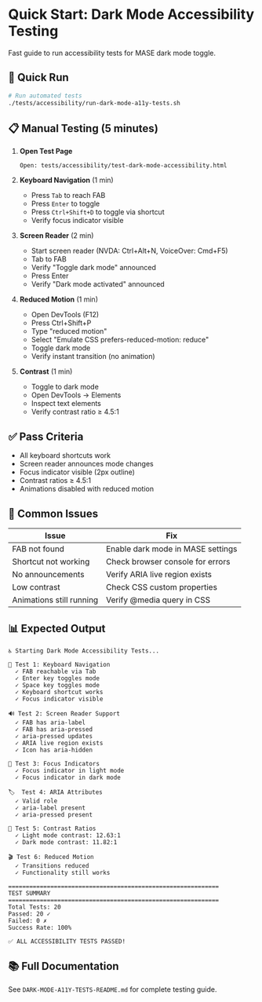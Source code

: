 # Quick Start: Dark Mode Accessibility Testing

Fast guide to run accessibility tests for MASE dark mode toggle.

## 🚀 Quick Run

```bash
# Run automated tests
./tests/accessibility/run-dark-mode-a11y-tests.sh
```

## 📋 Manual Testing (5 minutes)

1. **Open Test Page**
   ```
   Open: tests/accessibility/test-dark-mode-accessibility.html
   ```

2. **Keyboard Navigation** (1 min)
   - Press `Tab` to reach FAB
   - Press `Enter` to toggle
   - Press `Ctrl+Shift+D` to toggle via shortcut
   - Verify focus indicator visible

3. **Screen Reader** (2 min)
   - Start screen reader (NVDA: Ctrl+Alt+N, VoiceOver: Cmd+F5)
   - Tab to FAB
   - Verify "Toggle dark mode" announced
   - Press Enter
   - Verify "Dark mode activated" announced

4. **Reduced Motion** (1 min)
   - Open DevTools (F12)
   - Press Ctrl+Shift+P
   - Type "reduced motion"
   - Select "Emulate CSS prefers-reduced-motion: reduce"
   - Toggle dark mode
   - Verify instant transition (no animation)

5. **Contrast** (1 min)
   - Toggle to dark mode
   - Open DevTools → Elements
   - Inspect text elements
   - Verify contrast ratio ≥ 4.5:1

## ✅ Pass Criteria

- All keyboard shortcuts work
- Screen reader announces mode changes
- Focus indicator visible (2px outline)
- Contrast ratios ≥ 4.5:1
- Animations disabled with reduced motion

## 🐛 Common Issues

| Issue | Fix |
|-------|-----|
| FAB not found | Enable dark mode in MASE settings |
| Shortcut not working | Check browser console for errors |
| No announcements | Verify ARIA live region exists |
| Low contrast | Check CSS custom properties |
| Animations still running | Verify @media query in CSS |

## 📊 Expected Output

```
♿ Starting Dark Mode Accessibility Tests...

🎹 Test 1: Keyboard Navigation
  ✓ FAB reachable via Tab
  ✓ Enter key toggles mode
  ✓ Space key toggles mode
  ✓ Keyboard shortcut works
  ✓ Focus indicator visible

🔊 Test 2: Screen Reader Support
  ✓ FAB has aria-label
  ✓ FAB has aria-pressed
  ✓ aria-pressed updates
  ✓ ARIA live region exists
  ✓ Icon has aria-hidden

🎯 Test 3: Focus Indicators
  ✓ Focus indicator in light mode
  ✓ Focus indicator in dark mode

🏷️  Test 4: ARIA Attributes
  ✓ Valid role
  ✓ aria-label present
  ✓ aria-pressed present

🎨 Test 5: Contrast Ratios
  ✓ Light mode contrast: 12.63:1
  ✓ Dark mode contrast: 11.82:1

🎬 Test 6: Reduced Motion
  ✓ Transitions reduced
  ✓ Functionality still works

============================================================
TEST SUMMARY
============================================================
Total Tests: 20
Passed: 20 ✓
Failed: 0 ✗
Success Rate: 100%

✅ ALL ACCESSIBILITY TESTS PASSED!
```

## 📚 Full Documentation

See `DARK-MODE-A11Y-TESTS-README.md` for complete testing guide.

